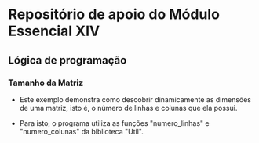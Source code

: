 # Repositório de apoio do Módulo Essencial XIV

## Lógica de programação

### Tamanho da Matriz

- Este exemplo demonstra como descobrir dinamicamente as dimensões de uma matriz, isto é, o número de linhas e colunas que ela possui.

- Para isto, o programa utiliza as funções "numero_linhas" e "numero_colunas" da biblioteca "Util".
